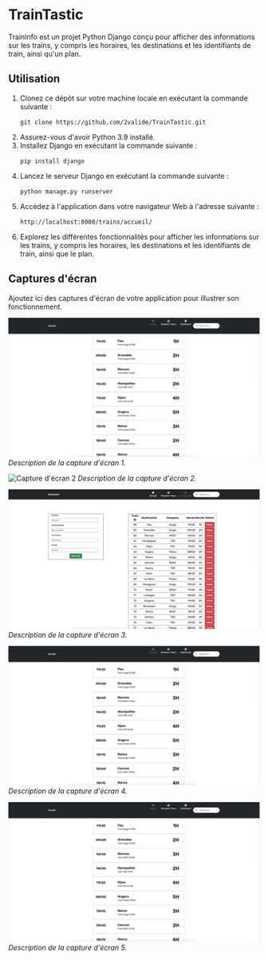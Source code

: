 # TrainTastic

TrainInfo est un projet Python Django conçu pour afficher des informations sur les trains, y compris les horaires, les destinations et les identifiants de train, ainsi qu'un plan.

## Utilisation

1. Clonez ce dépôt sur votre machine locale en exécutant la commande suivante :
    ```
    git clone https://github.com/2valide/TrainTastic.git
    ```
2. Assurez-vous d'avoir Python 3.9 installé.
3. Installez Django en exécutant la commande suivante :
    ```
    pip install django
    ```
4. Lancez le serveur Django en exécutant la commande suivante :
    ```
    python manage.py runserver
    ```
5. Accédez à l'application dans votre navigateur Web à l'adresse suivante :
    ```
    http://localhost:8000/trains/accueil/
    ```
6. Explorez les différentes fonctionnalités pour afficher les informations sur les trains, y compris les horaires, les destinations et les identifiants de train, ainsi que le plan.

## Captures d'écran

Ajoutez ici des captures d'écran de votre application pour illustrer son fonctionnement.

![Capture d'écran 1](imgReadMe/accueil.png)
*Description de la capture d'écran 1.*

![Capture d'écran 2](imgReadMe/details.png)
*Description de la capture d'écran 2.*

![Capture d'écran 2](imgReadMe/dashboard.png)
*Description de la capture d'écran 3.*

![Capture d'écran 2](imgReadMe/accueil.png)
*Description de la capture d'écran 4.*

![Capture d'écran 2](imgReadMe/accueil.png)
*Description de la capture d'écran 5.*
